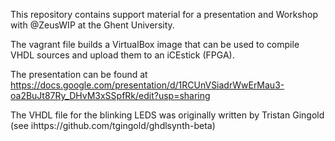 This repository contains support material for a presentation and Workshop with @ZeusWIP at the Ghent University.

The vagrant file builds a VirtualBox image that can be used to compile VHDL sources and upload them to an iCEstick (FPGA).

The presentation can be found at https://docs.google.com/presentation/d/1RCUnVSiadrWwErMau3-oa2BuJt87Ry_DHvM3xSSpfRk/edit?usp=sharing

The VHDL file for the blinking LEDS was originally written by Tristan Gingold (see ihttps://github.com/tgingold/ghdlsynth-beta)
